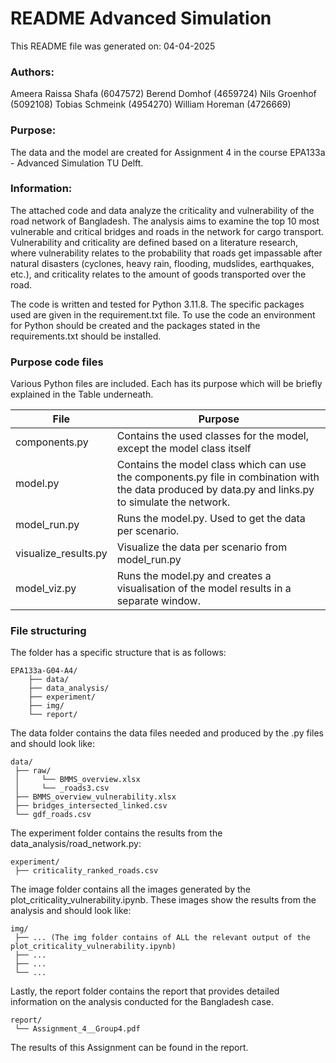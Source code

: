 
# README Advanced Simulation

This README file was generated on: 04-04-2025

### Authors:

Ameera Raissa Shafa (6047572)
Berend Domhof      (4659724)
Nils Groenhof     (5092108)
Tobias Schmeink   (4954270)
William Horeman   (4726669)

### Purpose:

The data and the model are created for Assignment 4 in the course EPA133a - Advanced Simulation TU Delft.

### Information:

The attached code and data analyze the criticality and vulnerability of the road network of Bangladesh. The analysis aims to examine the top 10 most vulnerable and critical bridges and roads in the network for cargo transport. Vulnerability and criticality are defined based on a literature research, where vulnerability relates to the probability that roads get impassable after natural disasters (cyclones, heavy rain, flooding, mudslides, earthquakes, etc.), and criticality relates to the amount of goods transported over the road.

The code is written and tested for Python 3.11.8. The specific packages used are given in the requirement.txt file. To use the code an environment for Python should be created and the packages stated in the requirements.txt should be installed. 

### Purpose code files

Various Python files are included. Each has its purpose which will be briefly explained in the Table underneath.

| File                 | Purpose                                                                                                                                              |
| -------------------- | ---------------------------------------------------------------------------------------------------------------------------------------------------- |
| components.py        | Contains the used classes for the model, except the model class itself                                                                               |
| model.py             | Contains the model class which can use the components.py file in combination with the data produced by data.py and links.py to simulate the network. |
| model_run.py         | Runs the model.py. Used to get the data per scenario.                                                                                                |
| visualize_results.py | Visualize the data per scenario from model_run.py                                                                                                    |
| model_viz.py         | Runs the model.py and creates a visualisation of the model results in a separate window.                                                             |

### File structuring

The folder has a specific structure that is as follows:

    EPA133a-G04-A4/
        ├── data/
        ├── data_analysis/
        ├── experiment/
        ├── img/
        └── report/
  

The data folder contains the data files needed and produced by the .py files and should look like:

    data/
     ├── raw/
     │     └── BMMS_overview.xlsx
     │     └── _roads3.csv
     ├── BMMS_overview_vulnerability.xlsx
     ├── bridges_intersected_linked.csv
     └── gdf_roads.csv

The experiment folder contains the results from the data_analysis/road_network.py:

    experiment/
     ├── criticality_ranked_roads.csv

The image folder contains all the images generated by the plot_criticality_vulnerability.ipynb. These images show the results from the analysis and should look like: 

    img/
     ├── ... (The img folder contains of ALL the relevant output of the plot_criticality_vulnerability.ipynb)
     ├── ...
     ├── ...
     └── ...

Lastly, the report folder contains the report that provides detailed information on the analysis conducted for the Bangladesh case. 

    report/
     └── Assignment_4__Group4.pdf


The results of this Assignment can be found in the report. 
